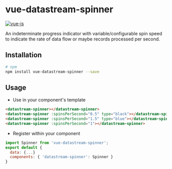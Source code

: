 # vue-datastream-spinner

[![vue-js](https://img.shields.io/badge/vue.js-2.x-brightgreen.svg?maxAge=604800)](https://vuejs.org/)

An indeterminate progress indicator with variable/configurable spin speed to indicate the rate of data flow or maybe records processed per second.  

## Installation
```bash
# npm
npm install vue-datastream-spinner --save

```

## Usage
* Use in your component's template
```html
<datastream-spinner></datastream-spinner>
<datastream-spinner :spinsPerSecond="0.5" type="black"></datastream-spinner>
<datastream-spinner :spinsPerSecond="1.5" type="blue"></datastream-spinner>
<datastream-spinner :spinsPerSecond="1"></datastream-spinner>
```

* Register within your component
```js
import Spinner from 'vue-datastream-spinner';
export default {
  data: {...}
  components: { 'datastream-spinner': Spinner }
}

```
